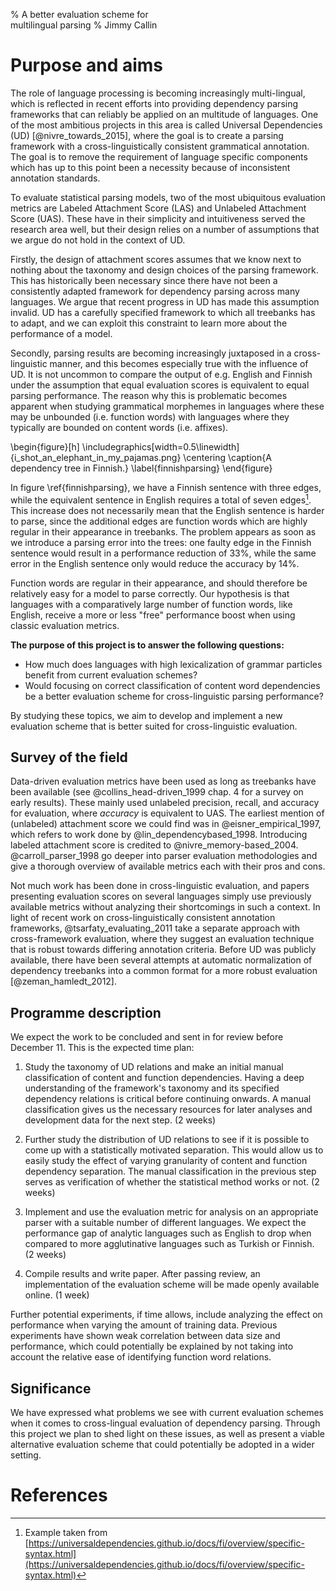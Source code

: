 % A better evaluation scheme for \
  multilingual parsing 
% Jimmy Callin

# Purpose and aims

The role of language processing is becoming increasingly multi-lingual, which  is reflected in recent efforts into providing dependency parsing frameworks that can reliably be applied on an multitude of languages. One of the most ambitious projects in this area is called Universal Dependencies (UD) [@nivre_towards_2015], where the goal is to create a parsing framework with a cross-linguistically consistent grammatical annotation. The goal is to remove the requirement of language specific components which has up to this point been a necessity because of inconsistent annotation standards. 

To evaluate statistical parsing models, two of the most ubiquitous evaluation metrics are Labeled Attachment Score (LAS) and Unlabeled Attachment Score (UAS).
These have in their simplicity and intuitiveness served the research area well, but their design relies on a number of assumptions that we argue do not hold in the context of UD.

Firstly, the design of attachment scores assumes that we know next to nothing about the taxonomy and design choices of the parsing framework. This has historically been necessary since there have not been a consistently adapted framework for dependency parsing across many languages. We argue that recent progress in UD has made this assumption invalid. UD has a carefully specified framework to which all treebanks has to adapt, and we can exploit this constraint to learn more about the performance of a model. 

Secondly, parsing results are becoming increasingly juxtaposed in a cross-linguistic manner, and this becomes especially true with the influence of UD. It is not uncommon to compare the output of e.g. English and Finnish under the assumption that equal evaluation scores is equivalent to equal parsing performance. The reason why this is problematic becomes apparent when studying grammatical morphemes in languages where these may be unbounded (i.e. function words) with languages where they typically are bounded on content words (i.e. affixes).

\begin{figure}[h]
\includegraphics[width=0.5\linewidth]{i_shot_an_elephant_in_my_pajamas.png}
\centering
\caption{A dependency tree in Finnish.}
\label{finnishparsing}
\end{figure}

In figure \ref{finnishparsing}, we have a Finnish sentence with three edges, while the equivalent sentence in English requires a total of seven edges[^1]. This increase does not necessarily mean that the English sentence is harder to parse, since the additional edges are function words which are highly regular in their appearance in treebanks. The problem appears as soon as we introduce a parsing error into the trees: one faulty edge in the Finnish sentence would result in a performance reduction of 33%, while the same error in the English sentence only would reduce the accuracy by 14%. 

[^1]: Example taken from [https://universaldependencies.github.io/docs/fi/overview/specific-syntax.html](https://universaldependencies.github.io/docs/fi/overview/specific-syntax.html)

Function words are regular in their appearance, and should therefore be relatively easy for a model to parse correctly. Our hypothesis is that languages with a comparatively large number of function words, like English, receive a more or less "free" performance boost when using classic evaluation metrics.

__The purpose of this project is to answer the following questions:__

- How much does languages with high lexicalization of grammar particles benefit from current evaluation schemes?
- Would focusing on correct classification of content word dependencies be a better evaluation scheme for cross-linguistic parsing performance?

By studying these topics, we aim to develop and implement a new evaluation scheme that is better suited for cross-linguistic evaluation.

## Survey of the field

Data-driven evaluation metrics have been used as long as treebanks have been available (see @collins_head-driven_1999 chap. 4 for a survey on early results). These mainly used unlabeled precision, recall, and accuracy for evaluation, where _accuracy_ is equivalent to UAS. The earliest mention of (unlabeled) attachment score we could find was in @eisner_empirical_1997, which refers to work done by @lin_dependencybased_1998. Introducing labeled attachment score is credited to @nivre_memory-based_2004. @carroll_parser_1998 go deeper into parser evaluation methodologies and give a thorough overview of available metrics each with their pros and cons. 

Not much work has been done in cross-linguistic evaluation, and papers presenting evaluation scores on several languages simply use previously available metrics without analyzing their shortcomings in such a context.  In light of recent work on cross-linguistically consistent annotation frameworks, @tsarfaty_evaluating_2011 take a separate approach with cross-framework evaluation, where they suggest an evaluation technique that is robust towards differing annotation criteria. Before UD was publicly available, there have been several attempts at automatic normalization of dependency treebanks into a common format for a more robust evaluation [@zeman_hamledt_2012]. 

## Programme description

We expect the work to be concluded and sent in for review before December 11. This is the expected time plan:

1. Study the taxonomy of UD relations and make an initial manual classification of content and function dependencies. Having a deep understanding of the framework's taxonomy and its specified dependency relations is critical before continuing onwards. A manual classification gives us the necessary resources for later analyses and development data for the next step. (2 weeks)

2. Further study the distribution of UD relations to see if it is possible to come up with a statistically motivated separation. This would allow us to easily study the effect of varying granularity of content and function dependency separation. The manual classification in the previous step serves as verification of whether the statistical method works or not. (2 weeks)

3. Implement and use the evaluation metric for analysis on an appropriate parser with a suitable number of different languages. We expect the performance gap of analytic languages such as English to drop when compared to more agglutinative languages such as Turkish or Finnish. (2 weeks)

4. Compile results and write paper. After passing review, an implementation of the evaluation scheme will be made openly available online. (1 week)

Further potential experiments, if time allows, include analyzing the effect on performance when varying the amount of training data. Previous experiments have shown weak correlation between data size and performance, which could potentially be explained by not taking into account the relative ease of identifying function word relations. 


## Significance

We have expressed what problems we see with current evaluation schemes when it comes to cross-lingual evaluation of dependency parsing. Through this project we plan to shed light on these issues, as well as present a viable alternative evaluation scheme that could potentially be adopted in a wider setting.

# References
